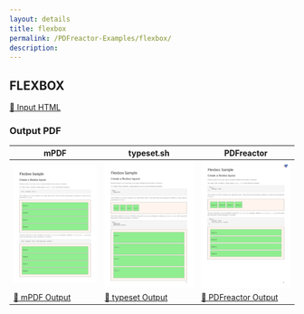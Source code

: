 ```yaml
---
layout: details
title: flexbox
permalink: /PDFreactor-Examples/flexbox/
description: 
---
```




## FLEXBOX

[📄 Input HTML](/html/PDFreactor%20Examples/flexbox/flexbox.html)

### Output PDF

| mPDF | typeset.sh | PDFreactor |
|---------|---------|---------|
| ![mPDF Preview](mpdf__html_PDFreactor_Examples_flexbox_flexbox.html.png) | ![typeset Preview](typeset__html_PDFreactor_Examples_flexbox_flexbox.html.png) | ![PDFreactor Preview](pdfreactor__html_PDFreactor_Examples_flexbox_flexbox.html.png) |
| [📕 mPDF Output](mpdf__html_PDFreactor_Examples_flexbox_flexbox.html.pdf) | [📕 typeset Output](typeset__html_PDFreactor_Examples_flexbox_flexbox.html.pdf) | [📕 PDFreactor Output](pdfreactor__html_PDFreactor_Examples_flexbox_flexbox.html.pdf) |


